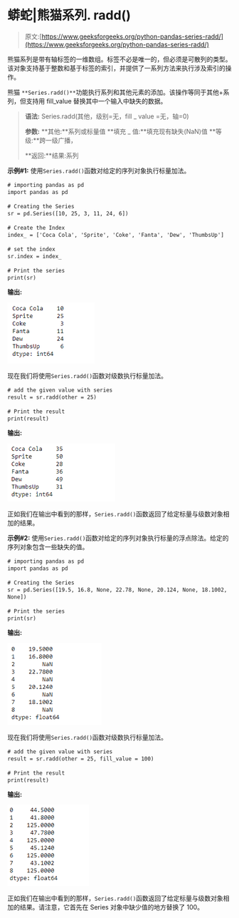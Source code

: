 # 蟒蛇|熊猫系列. radd()

> 原文:[https://www.geeksforgeeks.org/python-pandas-series-radd/](https://www.geeksforgeeks.org/python-pandas-series-radd/)

熊猫系列是带有轴标签的一维数组。标签不必是唯一的，但必须是可散列的类型。该对象支持基于整数和基于标签的索引，并提供了一系列方法来执行涉及索引的操作。

熊猫 `**Series.radd()**`功能执行系列和其他元素的添加。该操作等同于其他+系列，但支持用 fill_value 替换其中一个输入中缺失的数据。

> **语法:** Series.radd(其他，级别=无，fill _ value =无，轴=0)
> 
> **参数:**
> **其他:**系列或标量值
> **填充 _ 值:**填充现有缺失(NaN)值
> **等级:**跨一级广播，
> 
> **返回:**结果:系列

**示例#1:** 使用`Series.radd()`函数对给定的序列对象执行标量加法。

```
# importing pandas as pd
import pandas as pd

# Creating the Series
sr = pd.Series([10, 25, 3, 11, 24, 6])

# Create the Index
index_ = ['Coca Cola', 'Sprite', 'Coke', 'Fanta', 'Dew', 'ThumbsUp']

# set the index
sr.index = index_

# Print the series
print(sr)
```

**输出:**

![](img/dab04769c1239f7411b50876f1fa5e58.png)

现在我们将使用`Series.radd()`函数对级数执行标量加法。

```
# add the given value with series
result = sr.radd(other = 25)

# Print the result
print(result)
```

**输出:**

![](img/2931536ca3e03387b31496ebf267b062.png)

正如我们在输出中看到的那样，`Series.radd()`函数返回了给定标量与级数对象相加的结果。

**示例#2:** 使用`Series.radd()`函数对给定的序列对象执行标量的浮点除法。给定的序列对象包含一些缺失的值。

```
# importing pandas as pd
import pandas as pd

# Creating the Series
sr = pd.Series([19.5, 16.8, None, 22.78, None, 20.124, None, 18.1002, None])

# Print the series
print(sr)
```

**输出:**

![](img/c138b3dfc592caf9841b8cf3acb6efb0.png)

现在我们将使用`Series.radd()`函数对级数执行标量加法。

```
# add the given value with series
result = sr.radd(other = 25, fill_value = 100)

# Print the result
print(result)
```

**输出:**

![](img/566fb96a095715ab6094b8d78eec9ae0.png)

正如我们在输出中看到的那样，`Series.radd()`函数返回了给定标量与级数对象相加的结果。请注意，它首先在 Series 对象中缺少值的地方替换了 100。